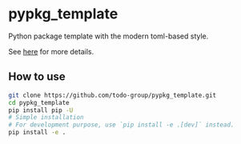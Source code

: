 # pypkg_template

Python package template with the modern toml-based style.


See [here](https://setuptools.pypa.io/en/latest/userguide/pyproject_config.html) for more details.

## How to use
```bash
git clone https://github.com/todo-group/pypkg_template.git
cd pypkg_template
pip install pip -U
# Simple installation
# For development purpose, use `pip install -e .[dev]` instead.
pip install -e .
```
